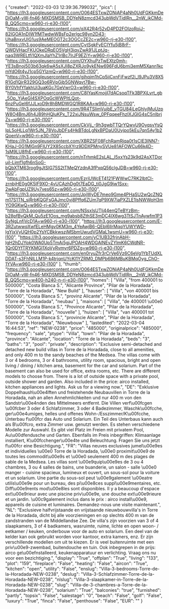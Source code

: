 {
"created": "2022-03-03 12:39:36.799032",
"pics": [
"https://lh3.googleusercontent.com/O064ESTxwZONjAP4aNh0UdFGKkmDeDjOaM-vW-fn46-MXDSMSB_DDYeN8zmcd343ubWdVTidIRn__2nW_ikCMd-B_QQ5cmo=w960-rj-e30-l100",
"https://lh3.googleusercontent.com/qX42R4r52vD4PD2FOIzoRoiJ-82IGOA1nDIW1fMTwdwWBsFp2erlgc98yn2D43-UhaBnxvUIG1us9AeMEOGT2c3OGCcZE2c=w960-rj-e30-l100",
"https://lh3.googleusercontent.com/CytSgkFyECIYfu5jB8rF-QWDVHacFKUOkeDRqEO5VgH3iqyZwA91JLptJq-naq3WRELtfi1QXmJlaYhZ1rlBc7IrJF9EZiY=w960-rj-e30-l100",
"https://lh3.googleusercontent.com/OYXhuPzTwEXtz0mh-YE3sBnoj503b63qk6wA5sXJI8pZXRJo9ykENw696FdU6bmi3emM5Xann1kcmYdO6t4yJ1cp5GYlzmQ=w960-rj-e30-l100",
"https://lh3.googleusercontent.com/gjhqjm1hCp5iiCxnFiFwzf2j_l9JPu3V8X5R1Gd1QjrR329GQ3o6RVpGjb5GNWqvt7Bw-BY0VhfYfakhUi3uaKGc7GeVwrO3=w960-rj-e30-l100",
"https://lh3.googleusercontent.com/C8IYasKmojjI7dACsoqTFk3BPXjLyrt_gb_5Op_YjAeGl4SXPOqGcWWPltLQot-6nzPuGeI6fJJLxoD9r8hBMDWGQ1R8KAA=w960-rj-e30-l100",
"https://lh3.googleusercontent.com/9R4TSlimVujbE_vTGU84jLeGhlyjMuUzpW8O4BmJ6h4J89hHQluKPx_T22xiJNsuWsw_0PFqqeeFhzIXJGlG4sC5nIbrjZs=w960-rj-e30-l100",
"https://lh3.googleusercontent.com/CkVjj_-9h3gwbTTQrYQwvU9OyqsvYsQIpL5oHLLq1Wr5JN_78VoJbDFs4HkBTdoLgNxBPDaU0Uvjpo5kEu7qn5Ay1b2QoenV=w960-rj-e30-l100",
"https://lh3.googleusercontent.com/XBRZSF08FchRamRiqa0t1sCIE3INN7-KHaJ-0G1MlGn9FIUY2X85ccbXYrz9DDXPMnySVUe81AFOWCu66k4D-1sM9LU8fhE=w960-rj-e30-l100",
"https://lh3.googleusercontent.com/nTrhmkE2sLAL_I5xxYs23k9d2AsXTDorujl-Ljmf1gfh6nSoG-bQbXTM63rog9gJtSlG75S2tTMeQYzdnA3fPxqQ56clgJDB=w960-rj-e30-l100",
"https://lh3.googleusercontent.com/EzriUWcET4121FWWwC7RK2lbtCl-zrnbjHE0g0K5IF9XO-4vUCAzhDg0t7EaDG_ti0JgG9jw1Sxx-2wAbFgpUZ9Uy7ves65z=w960-rj-e30-l100",
"https://lh3.googleusercontent.com/JpjWyDE7meo9Gme4PHaSU2wQcZNQm17S1TN_siRrbKQGFsGAJmc0vj8Pffq6ZUm7qP9XW7iaPXZLE1lsNWWoH3mYO9GKwQ=w960-rj-e30-l100",
"https://lh3.googleusercontent.com/NSsxIsUTlj44enQTeBYzBm-b28pfBvQkM_Qu5zE1Oos_mg9absb8ZthSE3mDC4IX6wg3TtSJTnAywfm1P3SvNgLnfjVcD1A=w960-rj-e30-l100",
"https://lh3.googleusercontent.com/E-3RZutwwqXwfELeHMgv0KM3m_4YeAwjB6-QEbI6llrMqqYUWYWD-lgYjxVyUQH0p2YsYCBkkwszjMSbmUwudVGMaL1wsmU=w960-rj-e30-l100",
"https://lh3.googleusercontent.com/yC1UB32frjnAbH-IgH2hDJYpk0WA0Up5TmAi5gjJPOAH4WDGAlNEvZYlmK6CWdNR-1Qr0DYfTRYKMGI1XoVyRvmyr6PDZg=w960-rj-e30-l100",
"https://lh3.googleusercontent.com/en0ryuZfr3rCrVe6Vz6C6eVg1YbTUdXLDDAT-s3FhNILLM1P-k4trjqnUYcKl1YZRM0_DMPb6B6MBuKBMqOyg_ChO-1YVA=w960-rj-e30-l100"
],
"thumb": "https://lh3.googleusercontent.com/O064ESTxwZONjAP4aNh0UdFGKkmDeDjOaM-vW-fn46-MXDSMSB_DDYeN8zmcd343ubWdVTidIRn__2nW_ikCMd-B_QQ5cmo=w400-h240-n-rj-e30-l100",
"homes": [
"Villa",
"from 400001 to 500000",
"Costa Blanca S.",
"Alicante Province",
"Pilar de la Horadada",
"Torre de la Horadada",
"New Build"
],
"hauser": [
"Villa",
"von 400001 bis 500000",
"Costa Blanca S.",
"provinz Alicante",
"Pilar de la Horadada",
"Torre de la Horadada",
"neubau"
],
"maisons": [
"Villa",
"de 400001 \u00e0 500000",
"Costa Blanca S.",
"Province Alicante",
"Pilar de la Horadada",
"Torre de la Horadada",
"nouvelle"
],
"huizen": [
"Villa",
"van 400001 tot 500000",
"Costa Blanca S.",
"provincie Alicante",
"Pilar de la Horadada",
"Torre de la Horadada",
"Nieuwbouw"
],
"lastedited": "2022-03-04 16:44:53",
"ref": "NEW-0238",
"price": "485000",
"originalprice": "485000",
"frequency": "sale",
"ptype": "Villa",
"town": "Pilar de la Horadada",
"province": "Alicante",
"location": "Torre de la Horadada",
"beds": "3",
"baths": "3",
"pool": "private",
"description": "Exclusive semi-detached and detached new build villas in Torre de la Horadada, close to all amenities, and only 400 m to the sandy beaches of the Medsea. The villas come with 3 or 4 bedrooms, 3 or 4 bathrooms, utility room, spacious, bright and open living / dining / kitchen area, basement for the car and solarium. Part of the basement can also be used for office, extra rooms, etc. There are different models to choose from. There is a lot of outside space with a private pool, outside shower and garden. Also included in the price: airco installed, kitchen appliances and lights. Ask us for a viewing now.",
"DE": "Exklusive Doppelhaush\u00e4lften und freistehende Neubauvillen in Torre de la Horadada, nah an allen Annehmlichkeiten und nur 400 m von den Sandstr\u00e4nden des Mittelmeers entfernt. Die Villen verf\u00fcgen \u00fcber 3 oder 4 Schlafzimmer, 3 oder 4 Badezimmer, Waschk\u00fcche, ger\u00e4umiges, helles und offenes Wohn-/Esszimmer/K\u00fcche, Unterbau f\u00fcr das Auto und Solarium. Ein Teil des Unterbaus kann auch als B\u00fcro, extra Zimmer usw. genutzt werden. Es stehen verschiedene Modelle zur Auswahl. Es gibt viel Platz im Freien mit privatem Pool, Au\u00dfendusche und Garten. Ebenfalls im Preis inbegriffen: Klimaanlage installiert, K\u00fcchenger\u00e4te und Beleuchtung. Fragen Sie uns jetzt f\u00fcr eine Besichtigung.",
"FR": "Villas neuves exclusives jumel\u00e9es et individuelles \u00e0 Torre de la Horadada, \u00e0 proximit\u00e9 de toutes les commodit\u00e9s et \u00e0 seulement 400 m des plages de sable de la Medsea. Les villas sont \u00e9quip\u00e9es de 3 ou 4 chambres, 3 ou 4 salles de bains, une buanderie, un salon - salle \u00e0 manger - cuisine spacieux, lumineux et ouvert, un sous-sol pour la voiture et un solarium. Une partie du sous-sol peut \u00e9galement \u00eatre utilis\u00e9e pour un bureau, des pi\u00e8ces suppl\u00e9mentaires, etc. Diff\u00e9rents mod\u00e8les sont disponibles. Il y a beaucoup d'espace ext\u00e9rieur avec une piscine priv\u00e9e, une douche ext\u00e9rieure et un jardin. \u00c9galement inclus dans le prix : airco install\u00e9, appareils de cuisine et luminaires. Demandez-nous une visite maintenant.",
"NL": "Exclusieve halfvrijstaande en vrijstaande nieuwbouwvilla's in Torre de la Horadada, dicht bij alle voorzieningen en op slechts 400 m van de zandstranden van de Middellandse Zee. De villa's zijn voorzien van 3 of 4 slaapkamers, 3 of 4 badkamers, wasruimte, ruime, lichte en open woon- / eetkamer / keuken, onderbouw voor de auto en solarium. Een deel van de kelder kan ook gebruikt worden voor kantoor, extra kamers, enz. Er zijn verschillende modellen om uit te kiezen. Er is veel buitenruimte met een priv\u00e9-zwembad, buitendouche en tuin. Ook inbegrepen in de prijs: airco ge\u00efnstalleerd, keukenapparatuur en verlichting. Vraag ons nu voor een bezichtiging.",
"display": "True",
"offplan": "True",
"living": "133",
"plot": "159",
"fireplace": "False",
"heating": "False",
"aircon": "True",
"kitchen": "open",
"utility": "False",
"enslug": "Villa-3-bedrooms-Torre-de-la-Horadada-NEW-0238",
"deslug": "Villa-3-Schlafzimmer-Torre-de-la-Horadada-NEW-0238",
"nlslug": "Villa-3-slaapkamer-in-Torre-de-la-Horadada-NEW-0238",
"slug": "Villa-de-3-chambres-a-Torre-de-la-Horadada-NEW-0238",
"solarium": "True",
"balconies": "true",
"furnished": "partly",
"topsix": "False",
"salestage": "0",
"beach": "False",
"golf": "False",
"luxury": "True",
"finca": "False",
"penthouse": "False",
"EUR": ""
}